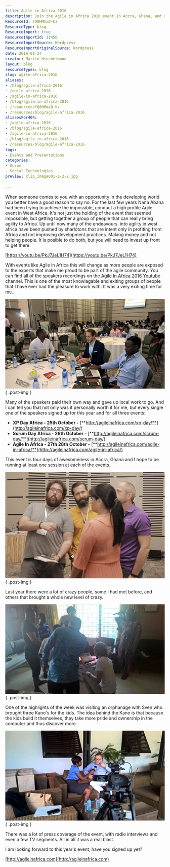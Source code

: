 ```yaml
---
title: Agile in Africa 2016
description: Join the Agile in Africa 2016 event in Accra, Ghana, and discover how to enhance development practices while connecting with industry experts. Sign up now!
ResourceId: YQ8HMmx0-kz
ResourceType: blog
ResourceImport: true
ResourceImportId: 11450
ResourceImportSource: Wordpress
ResourceImportOriginalSource: Wordpress
date: 2016-01-27
creator: Martin Hinshelwood
layout: blog
resourceTypes: blog
slug: agile-africa-2016
aliases:
- /blog/agile-africa-2016
- /agile-africa-2016
- /agile-in-africa-2016
- /blog/agile-in-africa-2016
- /resources/YQ8HMmx0-kz
- /resources/blog/agile-africa-2016
aliasesFor404:
- /agile-africa-2016
- /blog/agile-africa-2016
- /agile-in-africa-2016
- /blog/agile-in-africa-2016
- /resources/blog/agile-africa-2016
tags:
- Events and Presentations
categories:
- Scrum
- Social Technologies
preview: clip_image001-1-2-2.jpg

---
```

When someone comes to you with an opportunity in the developing world you better have a good reason to say no. For the last few years Nana Abana had been trying to achieve the impossible, conduct a high profile Agile event in West Africa. It's not just the holding of the event that seemed impossible, but getting together a group of people that can really bring agility to Africa. Up until now many of the endeavours  into agility in west africa have been pushed by sharlotons that are intent only in profiting from Africa and not improving development practices. Making money and not helping people. It is posible to do both, but you will need to invest up front to get there.

[https://youtu.be/PkJ7JeL1H74](https://youtu.be/PkJ7JeL1H74)

With events like Agile in Africa this will change as more people are exposed to the experts that make me proud to be part of the agile community. You can find all of the speakers recordings on the [Agile In Africa 2016 Youtube](https://www.youtube.com/channel/UChLOUjIo2HjA-Ct-EDd2bIQ) channel. This is one of the most knowlagable and exiting groups of people that I have ever had the pleasure to work with. It was a very exiting time for me…

![20151021-091145-084](images/20151021-091145-084-1-1.jpg "20151021-091145-084")
{ .post-img }

Many of the speakers paid their own way and gave up local work to go. And I can tell you that not only was it personally worth it for me, but every single one of the speakers signed up for this year and for all three events:

- **XP Day Africa - 25th October -** [**http://agileinafrica.com/xp-day/**](http://agileinafrica.com/xp-day/)
- **Scrum Day Africa - 26th October -** [**http://agileinafrica.com/scrum-day/**](http://agileinafrica.com/scrum-day/)
- **Agile In Africa - 27th 28th October -** [**http://agileinafrica.com/agile-in-africa/**](http://agileinafrica.com/agile-in-africa/)

This event is four days of awesomeness in Accra, Ghana and I hope to be running at least one session at each of the events.

![clip_image003](images/clip_image003-4-4.jpg "clip_image003")
{ .post-img }

Last year there were a lot of crazy people, some I had met before, and others that brought a whole new level of crazy.

![clip_image004](images/clip_image004-5-5.jpg "clip_image004")
{ .post-img }

One of the highlights of the week was visiting an orphanage with Sven who brought three Kano's for the kids. The idea behind the Kano is that because the kids build it themselves, they take more pride and ownership in the computer and thus discover more.

![clip_image005](images/clip_image005-6-6.jpg "clip_image005")
{ .post-img }

There was a lot of press coverage of the event, with radio interviews and even a few TV segments. All in all it was a real blast.

I am looking forward to this year's event, have you signed up yet?

[http://agileinafrica.com](http://agileinafrica.com)
